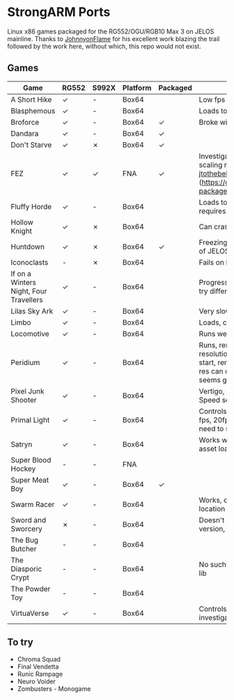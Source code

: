 # StrongARM Ports
Linux x86 games packaged for the RG552/OGU/RGB10 Max 3 on JELOS mainline. Thanks to [JohnnyonFlame](https://github.com/JohnnyonFlame) for his excellent work blazing the trail followed by the work here, without which, this repo would not exist.

## Games
| Game                                   | RG552   | S992X   | Platform | Packaged | Notes                                                                                                                                                                           |
|----------------------------------------|---------|---------|----------|----------|---------------------------------------------------------------------------------------------------------------------------------------------------------------------------------|
| A Short Hike                           | &check; | -       | Box64    |          | Low fps 10-20                                                                                                                                                                   |
| Blasphemous                            | &check; | -       | Box64    |          | Loads to title, no input currently                                                                                                                                              |
| Broforce                               | &check; | -       | Box64    | &check;  | Broke with JELOS update                                                                                                                                                         |
| Dandara                                | &check; | -       | Box64    | &check;  |                                                                                                                                                                                 |
| Don't Starve                           | &check; | &cross; | Box64    | &check;  |                                                                                                                                                                                 |
| FEZ                                    | &check; | &check; | FNA      | &check;  | Investigate QoL patch for pre set scaling resolutions. Thanks to [jtothebell](https://github.com/jtothebell) for the patch to fix (https://github.com/jtothebell/port-packages) |
| Fluffy Horde                           | &check; | -       | Box64    |          | Loads to colour cycling screen, requires investigation                                                                                                                          |
| Hollow Knight                          | &check; | &cross; | Box64    |          | Can crash, 15fps                                                                                                                                                                |
| Huntdown                               | &check; | &cross; | Box64    | &check;  | Freezing on RG552 in latest build of JELOS. Buttons are not correct.                                                                                                            |
| Iconoclasts                            | -       | &cross; | Box64    |          | Fails on loading a level                                                                                                                                                        |
| If on a Winters Night, Four Travellers | &check; | -       | Box64    |          | Progress bar completes, crashes. try different version                                                                                                                          |
| Lilas Sky Ark                          | &check; | -       | Box64    |          | Very slow, 8fps                                                                                                                                                                 |
| Limbo                                  | &check; | -       | Box64    |          | Loads, crashes at random points                                                                                                                                                 |
| Locomotive                             | &check; | -       | Box64    |          | Runs well, controls assessment                                                                                                                                                  |
| Peridium                               | &check; | -       | Box64    |          | Runs, removal of a lib prevents the resolution selection displaying at start, remove last added. Different res can cause crash, 960x640 seems good.                             |
| Pixel Junk Shooter                     | &check; | -       | Box64    |          | Vertigo, sprites spin all the time. Speed seems good                                                                                                                            |
| Primal Light                           | &check; | -       | Box64    |          | Controls need to be adjusted, low fps, 20fps. Reducing the res to 1x, need to stretch to screen somehow                                                                         |
| Satryn                                 | &check; | -       | Box64    |          | Works well, minor stutter on fresh asset load                                                                                                                                   |
| Super Blood Hockey                     | -       | -       | FNA      |          |                                                                                                                                                                                 |
| Super Meat Boy                         | &check; | -       | Box64    | &check;  |                                                                                                                                                                                 |
| Swarm Racer                            | &check; | -       | Box64    |          | Works, on ES too, sort save location                                                                                                                                            |
| Sword and Sworcery                     | &cross; | -       | Box64    |          | Doesn't load, maybe humble version, probably too old                                                                                                                            |
| The Bug Butcher                        | -       | -       | Box64    |          |                                                                                                                                                                                 |
| The Diasporic Crypt                    | -       | -       | Box64    |          | No such file or directory, looks for lib                                                                                                                                        |
| The Powder Toy                         | -       | -       | Box64    |          |                                                                                                                                                                                 |
| VirtuaVerse                            | &check; | -       | Box64    |          | Controls need work and investigation                                                                                                                                            |


## To try
- Chroma Squad
- Final Vendetta
- Runic Rampage
- Neuro Voider
- Zombusters - Monogame
